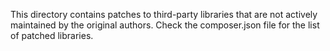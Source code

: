 This directory contains patches to third-party libraries that are not actively maintained by the
original authors.
Check the composer.json file for the list of patched libraries.